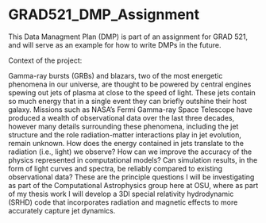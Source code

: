 # GRAD521_DMP_Assignment

This Data Managment Plan (DMP) is part of an assignment for GRAD 521, and will serve as an example for how to write DMPs in the future.

Context of the project:

Gamma-ray bursts (GRBs) and blazars, two of the most energetic phenomena in our universe, are thought to be powered by central engines spewing out jets of plasma at close to the speed of light. These jets contain so much energy that in a single event they can briefly outshine their host galaxy. Missions such as NASA’s Fermi Gamma-ray Space Telescope have produced a wealth of observational data over the last three decades, however many details surrounding these phenomena, including the jet structure and the role radiation-matter interactions play in jet evolution, remain unknown. How does the energy contained in jets translate to the radiation (i.e., light) we observe? How can we improve the accuracy of the physics represented in computational models? Can simulation results, in the form of light curves and spectra, be reliably compared to existing observational data? These are the principle questions I will be investigating as part of the Computational Astrophysics group here at OSU, where as part of my thesis work I will develop a 3Dl special relativity hydrodynamic (SRHD) code that incorporates radiation and magnetic effects to more accurately capture jet dynamics. 
